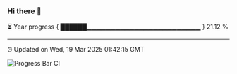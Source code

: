 ### Hi there 👋

⏳ Year progress { ██████▁▁▁▁▁▁▁▁▁▁▁▁▁▁▁▁▁▁▁▁▁▁▁▁ } 21.12 %

---

⏰ Updated on Wed, 19 Mar 2025 01:42:15 GMT

![Progress Bar CI](https://github.com/liununu/liununu/workflows/Progress%20Bar%20CI/badge.svg)
